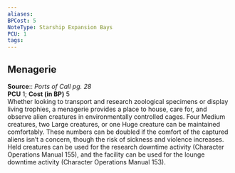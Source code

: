 ```yaml
---
aliases: 
BPCost: 5
NoteType: Starship Expansion Bays
PCU: 1
tags: 
---
```


## Menagerie

**Source**:: _Ports of Call pg. 28_  
**PCU** 1; **Cost (in BP)** 5  
Whether looking to transport and research zoological specimens or display living trophies, a menagerie provides a place to house, care for, and observe alien creatures in environmentally controlled cages. Four Medium creatures, two Large creatures, or one Huge creature can be maintained comfortably. These numbers can be doubled if the comfort of the captured aliens isn’t a concern, though the risk of sickness and violence increases. Held creatures can be used for the research downtime activity (Character Operations Manual 155), and the facility can be used for the lounge downtime activity (Character Operations Manual 153).
